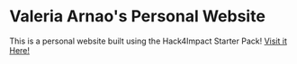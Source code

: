 # Valeria Arnao's Personal Website
This is a personal website built using the Hack4Impact Starter Pack!
[Visit it Here!](https://varnao.github.io)